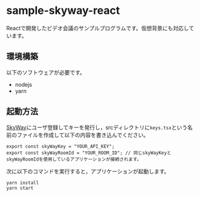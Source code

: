 # sample-skyway-react

Reactで開発したビデオ会議のサンプルプログラムです。仮想背景にも対応しています。

## 環境構築

以下のソフトウェアが必要です。

* nodejs
* yarn

## 起動方法

[SkyWay](https://console-webrtc-free.ecl.ntt.com/users/login)にユーザ登録してキーを発行し，srcディレクトリに`keys.tsx`という名前のファイルを作成して以下の内容を書き込んでください。
```
export const skyWayKey = "YOUR_API_KEY";
export const skyWayRoomId = "YOUR_ROOM_ID"; // 同じskyWayKeyとskyWayRoomIdを使用しているアプリケーションが接続されます。
```
次に以下のコマンドを実行すると，アプリケーションが起動します。
```
yarn install
yarn start
```
